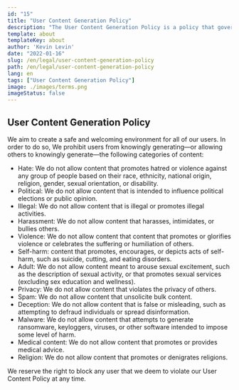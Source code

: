 ```yaml
---
id: "15"
title: "User Content Generation Policy"
description: "The User Content Generation Policy is a policy that governs how users can generate content on the platform."
template: about
templateKey: about
author: 'Kevin Levin'
date: "2022-01-16"
slug: /en/legal/user-content-generation-policy
path: /en/legal/user-content-generation-policy
lang: en
tags: ["User Content Generation Policy"]
image: ./images/terms.png
imageStatus: false
---
```


## User Content Generation Policy

We aim to create a safe and welcoming environment for all of our users. In order to do so, We prohibit users from knowingly generating—or allowing others to knowingly generate—the following categories of content:

- Hate: We do not allow content that promotes hatred or violence against any group of people based on their race, ethnicity, national origin, religion, gender, sexual orientation, or disability.
- Political: We do not allow content that is intended to influence political elections or public opinion.
- Illegal: We do not allow content that is illegal or promotes illegal activities.
- Harassment: We do not allow content that harasses, intimidates, or bullies others.
- Violence: We do not allow content that content that promotes or glorifies violence or celebrates the suffering or humiliation of others.
- Self-harm: content that promotes, encourages, or depicts acts of self-harm, such as suicide, cutting, and eating disorders.
- Adult: We do not allow content meant to arouse sexual excitement, such as the description of sexual activity, or that promotes sexual services (excluding sex education and wellness).
- Privacy: We do not allow content that violates the privacy of others.
- Spam: We do not allow content that unsolicite bulk content.
- Deception: We do not allow content that is false or misleading, such as attempting to defraud individuals or spread disinformation.
- Malware: We do not allow content that attempts to generate ransomware, keyloggers, viruses, or other software intended to impose some level of harm.
- Medical content: We do not allow content that promotes or provides medical advice.
- Religion: We do not allow content that promotes or denigrates religions.

We reserve the right to block any user that we deem to violate our User Content Policy at any time.
